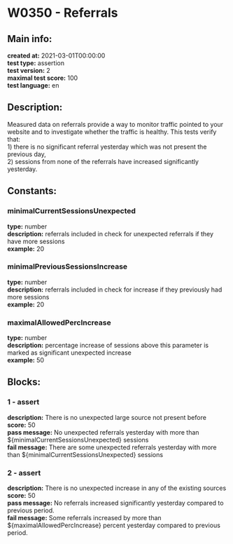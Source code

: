 # W0350 - Referrals  
## Main info:  
**created at:** 2021-03-01T00:00:00  
**test type:** assertion  
**test version:** 2  
**maximal test score:** 100  
**test language:** en  
## Description:  
Measured data on referrals provide a way to monitor traffic pointed to your website and to investigate whether the traffic is healthy. This tests verify that: </br>1) there is no significant referral yesterday which was not present the previous day, </br>2) sessions from none of the referrals have increased significantly yesterday.  
## Constants:  
### minimalCurrentSessionsUnexpected
**type:** number  
**description:** referrals included in check for unexpected referrals if they have more sessions  
**example:** 20  
### minimalPreviousSessionsIncrease
**type:** number  
**description:** referrals included in check for increase if they previously had more sessions  
**example:** 20  
### maximalAllowedPercIncrease
**type:** number  
**description:** percentage increase of sessions above this parameter is marked as significant unexpected increase  
**example:** 50  
## Blocks:  
### 1 - assert
**description:** There is no unexpected large source not present before  
**score:** 50  
**pass message:** No unexpected referrals yesterday with more than ${minimalCurrentSessionsUnexpected} sessions  
**fail message:** There are some unexpected referrals yesterday with more than ${minimalCurrentSessionsUnexpected} sessions  
### 2 - assert
**description:** There is no unexpected increase in any of the existing sources  
**score:** 50  
**pass message:** No referrals increased significantly yesterday compared to previous period.  
**fail message:** Some referrals increased by more than ${maximalAllowedPercIncrease} percent yesterday compared to previous period.  
